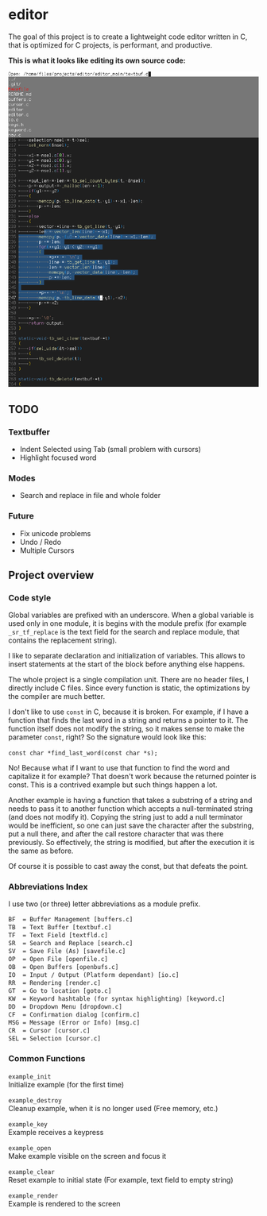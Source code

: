 # editor

The goal of this project is to create a lightweight code editor written in C,
that is optimized for C projects, is performant, and productive.

**This is what it looks like editing its own source code:**

![Screenshot of Editor](scrnshot.png)

## TODO

### Textbuffer
- Indent Selected using Tab (small problem with cursors)
- Highlight focused word

### Modes
- Search and replace in file and whole folder

### Future
- Fix unicode problems
- Undo / Redo
- Multiple Cursors

## Project overview

### Code style

Global variables are prefixed with an underscore. When a global
variable is used only in one module, it is begins with the module
prefix (for example `_sr_tf_replace` is the text field for the
search and replace module, that contains the replacement string).

I like to separate declaration and initialization of variables.
This allows to insert statements at the start of the block before
anything else happens.

The whole project is a single compilation unit. There are no header
files, I directly include C files. Since every function is static,
the optimizations by the compiler are much better.

I don't like to use `const` in C, because it is broken. For example,
if I have a function that finds the last word in a string and
returns a pointer to it. The function itself does not modify the
string, so it makes sense to make the parameter `const`, right?
So the signature would look like this:

`const char *find_last_word(const char *s);`

No! Because what if I want to use that function to find the word
and capitalize it for example? That doesn't work because the
returned pointer is const. This is a contrived example but such
things happen a lot.

Another example is having a function that takes a substring
of a string and needs to pass it to another function which
accepts a null-terminated string (and does not modify it).
Copying the string just to add a null terminator would be
inefficient, so one can just save the character after the
substring, put a null there, and after the call restore character
that was there previously. So effectively, the string is modified,
but after the execution it is the same as before.

Of course it is possible to cast away the const, but that defeats the
point.

### Abbreviations Index

I use two (or three) letter abbreviations as a module prefix.

```
BF  = Buffer Management [buffers.c]
TB  = Text Buffer [textbuf.c]
TF  = Text Field [textfld.c]
SR  = Search and Replace [search.c]
SV  = Save File (As) [savefile.c]
OP  = Open File [openfile.c]
OB  = Open Buffers [openbufs.c]
IO  = Input / Output (Platform dependant) [io.c]
RR  = Rendering [render.c]
GT  = Go to location [goto.c]
KW  = Keyword hashtable (for syntax highlighting) [keyword.c]
DD  = Dropdown Menu [dropdown.c]
CF  = Confirmation dialog [confirm.c]
MSG = Message (Error or Info) [msg.c]
CR  = Cursor [cursor.c]
SEL = Selection [cursor.c]
```

### Common Functions

`example_init`\
Initialize example (for the first time)

`example_destroy`\
Cleanup example, when it is no longer used (Free memory, etc.)

`example_key`\
Example receives a keypress

`example_open`\
Make example visible on the screen and focus it

`example_clear`\
Reset example to initial state
(For example, text field to empty string)

`example_render`\
Example is rendered to the screen
